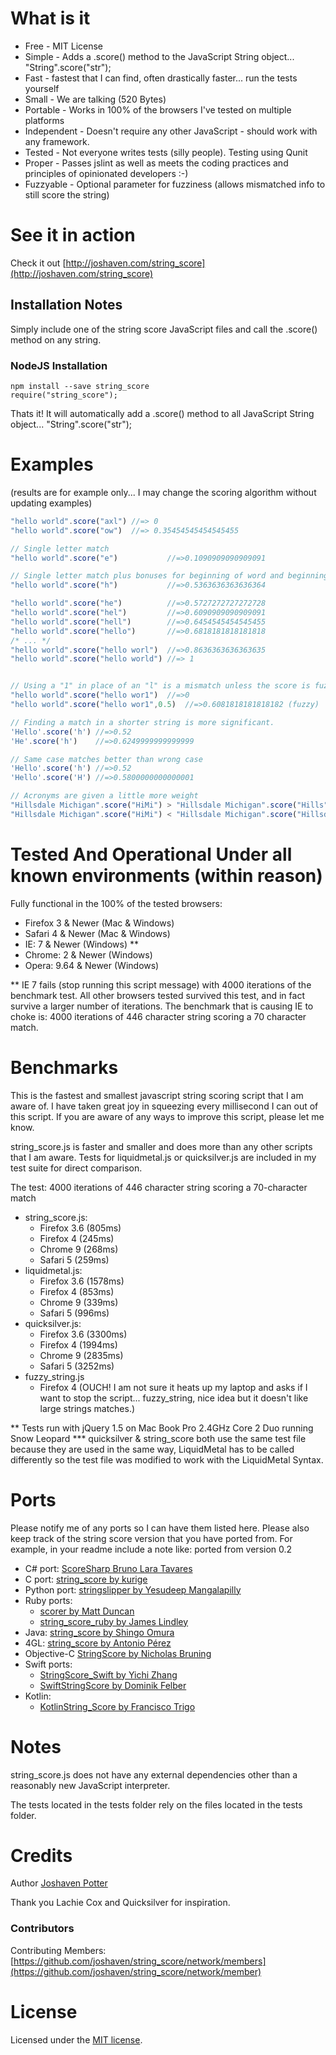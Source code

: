 # What is it

* Free - MIT License
* Simple - Adds a .score() method to the JavaScript String object... "String".score("str");
* Fast - fastest that I can find, often drastically faster... run the tests yourself
* Small - We are talking (520 Bytes)
* Portable - Works in 100% of the browsers I've tested on multiple platforms
* Independent - Doesn't require any other JavaScript - should work with any framework.
* Tested - Not everyone writes tests (silly people). Testing using Qunit
* Proper - Passes jslint as well as meets the coding practices and principles of opinionated developers :-)
* Fuzzyable - Optional parameter for fuzziness (allows mismatched info to still score the string)

# See it in action
Check it out [http://joshaven.com/string_score](http://joshaven.com/string_score)

## Installation Notes
Simply include one of the string score JavaScript files and call the .score() method on any string.

### NodeJS Installation
    npm install --save string_score
    require("string_score");

Thats it! It will automatically add a .score() method to all JavaScript String object... "String".score("str");

# Examples
(results are for example only... I may change the scoring algorithm without updating examples)
```js
"hello world".score("axl") //=> 0
"hello world".score("ow")  //=> 0.35454545454545455

// Single letter match
"hello world".score("e")           //=>0.1090909090909091

// Single letter match plus bonuses for beginning of word and beginning of phrase
"hello world".score("h")           //=>0.5363636363636364

"hello world".score("he")          //=>0.5727272727272728
"hello world".score("hel")         //=>0.6090909090909091
"hello world".score("hell")        //=>0.6454545454545455
"hello world".score("hello")       //=>0.6818181818181818
/* ... */
"hello world".score("hello worl")  //=>0.8636363636363635
"hello world".score("hello world") //=> 1


// Using a "1" in place of an "l" is a mismatch unless the score is fuzzy
"hello world".score("hello wor1")  //=>0
"hello world".score("hello wor1",0.5)  //=>0.6081818181818182 (fuzzy)

// Finding a match in a shorter string is more significant.
'Hello'.score('h') //=>0.52
'He'.score('h')    //=>0.6249999999999999

// Same case matches better than wrong case
'Hello'.score('h') //=>0.52
'Hello'.score('H') //=>0.5800000000000001

// Acronyms are given a little more weight
"Hillsdale Michigan".score("HiMi") > "Hillsdale Michigan".score("Hills")
"Hillsdale Michigan".score("HiMi") < "Hillsdale Michigan".score("Hillsd")
```

# Tested And Operational Under all known environments (within reason)

Fully functional in the 100% of the tested browsers:

* Firefox 3 & Newer (Mac & Windows)
* Safari 4 & Newer (Mac & Windows)
* IE: 7 & Newer (Windows) **
* Chrome: 2 & Newer (Windows)
* Opera: 9.64 & Newer (Windows)

** IE 7 fails (stop running this script message) with 4000 iterations
of the benchmark test. All other browsers tested survived this test,
and in fact survive a larger number of iterations.  The benchmark
that is causing IE to choke is: 4000 iterations of 446 character
string scoring a 70 character match.

# Benchmarks
This is the fastest and smallest javascript string scoring script
that I am aware of.  I have taken great joy in squeezing every
millisecond I can out of this script.  If you are aware of any
ways to improve this script, please let me know.

string_score.js is faster and smaller and does more than any other scripts
that I am aware.  Tests for liquidmetal.js or quicksilver.js are included in my
test suite for direct comparison.

The test: 4000 iterations of 446 character string scoring a 70-character match

* string_score.js:
  * Firefox 3.6 (805ms)
  * Firefox 4 (245ms)
  * Chrome 9 (268ms)
  * Safari 5 (259ms)
* liquidmetal.js:
  * Firefox 3.6 (1578ms)
  * Firefox 4 (853ms)
  * Chrome 9 (339ms)
  * Safari 5 (996ms)
* quicksilver.js:
  * Firefox 3.6 (3300ms)
  * Firefox 4 (1994ms)
  * Chrome 9 (2835ms)
  * Safari 5 (3252ms)
* fuzzy_string.js
  * Firefox 4 (OUCH! I am not sure it heats up my laptop and asks if I want to
    stop the script... fuzzy_string, nice idea but it doesn't like large strings
    matches.)

** Tests run with jQuery 1.5 on Mac Book Pro 2.4GHz Core 2 Duo running Snow Leopard
*** quicksilver & string_score both use the same test file because they are used in the
same way, LiquidMetal has to be called differently so the test file was modified to work
with the LiquidMetal Syntax.

# Ports
Please notify me of any ports so I can have them listed here.
Please also keep track of the string score version that you have ported from. For
example, in your readme include a note like: ported from version 0.2

* C# port: [ScoreSharp Bruno Lara Tavares](https://github.com/bltavares/scoresharp)
* C port: [string_score by kurige](https://github.com/kurige/string_score)
* Python port: [stringslipper by Yesudeep Mangalapilly](https://github.com/gorakhargosh/stringslipper)
* Ruby ports:
  * [scorer by Matt Duncan](https://github.com/mrduncan/scorer)
  * [string_score_ruby by James Lindley](https://github.com/jlindley/string_score_ruby)
* Java: [string_score by Shingo Omura](https://github.com/everpeace/string-score)
* 4GL: [string_score by Antonio Pérez](https://github.com/skarcha/string_score)
* Objective-C [StringScore by Nicholas Bruning](https://github.com/thetron/StringScore)
* Swift ports:
  * [StringScore_Swift by Yichi Zhang](https://github.com/yichizhang/StringScore_Swift)
  * [SwiftStringScore by Dominik Felber](https://github.com/dfelber/SwiftStringScore)
* Kotlin:
  * [KotlinString_Score by Francisco Trigo](https://github.com/Franarroutado/KotlinString_Score)

# Notes
string_score.js does not have any external dependencies
other than a reasonably new JavaScript interpreter.

The tests located in the tests folder rely on the files
located in the tests folder.

# Credits
Author [Joshaven Potter](mailto:yourtech@gmail.com)

Thank you Lachie Cox and Quicksilver for inspiration.

### Contributors
Contributing Members: [https://github.com/joshaven/string_score/network/members](https://github.com/joshaven/string_score/network/member)

# License
Licensed under the [MIT license](http://www.opensource.org/licenses/mit-license.php).
